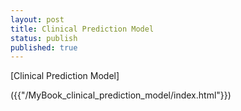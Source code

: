 ```yaml
---
layout: post
title: Clinical Prediction Model
status: publish
published: true
---
```

 
[Clinical Prediction Model]

({{"/MyBook_clinical_prediction_model/index.html"}})

